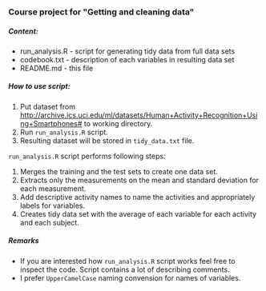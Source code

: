 ### Course project for "Getting and cleaning data"
##### Content:
- run_analysis.R - script for generating tidy data from full data sets
- codebook.txt - description of each variables in resulting data set
- README.md - this file

##### How to use script:
1. Put dataset from http://archive.ics.uci.edu/ml/datasets/Human+Activity+Recognition+Using+Smartphones# to working directory.
2. Run `run_analysis.R` script.
3. Resulting dataset will be stored in `tidy_data.txt` file.

`run_analysis.R` script performs following steps:

1. Merges the training and the test sets to create one data set.
2. Extracts only the measurements on the mean and standard deviation for each measurement. 
3. Add descriptive activity names to name the activities and appropriately labels for variables. 
4. Creates tidy data set with the average of each variable for each activity and each subject. 

##### Remarks
- If you are interested how `run_analysis.R` script works feel free to inspect the code. Script contains a lot of describing comments.
- I prefer `UpperCamelCase` naming convension for names of variables.
